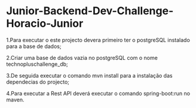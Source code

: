 # Junior-Backend-Dev-Challenge-Horacio-Junior

1.Para executar o este projecto devera primeiro ter o postgreSQL instalado para a base de dados;

2.Criar uma base de dados vazia no postgreSQL com o nome technopluschallenge_db;

3.De seguida executar o comando mvn install para a instalação das dependecias do projecto;

4.Para executar a Rest API deverá executar o comando spring-boot:run no maven.
